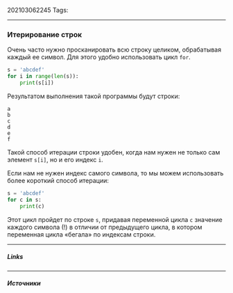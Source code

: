 202103062245
Tags:
___
### Итерирование строк
Очень часто нужно просканировать всю строку целиком, обрабатывая каждый ее символ. Для этого удобно использовать цикл `for`.
```python
s = 'abcdef'
for i in range(len(s)):
    print(s[i])
```
Результатом выполнения такой программы будут строки:
```
a
b
c
d
e
f
```
Такой способ итерации строки удобен, когда нам нужен не только сам элемент `s[i]`, но и его индекс `i`.

Если нам не нужен индекс самого символа, то мы можем использовать более короткий способ итерации:
```python
s = 'abcdef'
for c in s:
    print(c)
```
Этот цикл пройдет по строке `s`, придавая переменной цикла `c` значение каждого символа (!) в отличии от предыдущего цикла, в котором переменная цикла «бегала» по индексам строки.

___
##### Links


---
##### Источники
